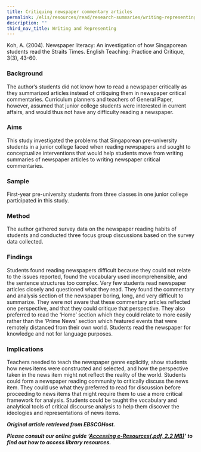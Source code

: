 ```yaml
---
title: Critiquing newspaper commentary articles
permalink: /elis/resources/read/research-summaries/writing-representing/critiquing-newspaper-commentary-article/
description: ""
third_nav_title: Writing and Representing
---
```

Koh, A. (2004). Newspaper literacy: An investigation of how Singaporean students read the Straits Times. English Teaching: Practice and Critique, 3(3), 43-60.

### Background

The author’s students did not know how to read a newspaper critically as they summarized articles instead of critiquing them in newspaper critical commentaries. Curriculum planners and teachers of General Paper, however, assumed that junior college students were interested in current affairs, and would thus not have any difficulty reading a newspaper.

### Aims

This study investigated the problems that Singaporean pre-university students in a junior college faced when reading newspapers and sought to conceptualize interventions that would help students move from writing summaries of newspaper articles to writing newspaper critical commentaries.

### Sample

First-year pre-university students from three classes in one junior college participated in this study.

### Method

The author gathered survey data on the newspaper reading habits of students and conducted three focus group discussions based on the survey data collected.

### Findings

Students found reading newspapers difficult because they could not relate to the issues reported, found the vocabulary used incomprehensible, and the sentence structures too complex. Very few students read newspaper articles closely and questioned what they read. They found the commentary and analysis section of the newspaper boring, long, and very difficult to summarize. They were not aware that these commentary articles reflected one perspective, and that they could critique that perspective. They also preferred to read the ‘Home’ section which they could relate to more easily rather than the ‘Prime News’ section which featured events that were remotely distanced from their own world. Students read the newspaper for knowledge and not for language purposes.

### Implications

Teachers needed to teach the newspaper genre explicitly, show students how news items were constructed and selected, and how the perspective taken in the news item might not reflect the reality of the world. Students could form a newspaper reading community to critically discuss the news item. They could use what they preferred to read for discussion before proceeding to news items that might require them to use a more critical framework for analysis. Students could be taught the vocabulary and analytical tools of critical discourse analysis to help them discover the ideologies and representations of news items.


_**Original article retrieved from EBSCOHost.**_  

**_Please consult our online guide ‘[Accessing e-Resources(.pdf, 2.2 MB)](https://academyofsingaporeteachers-moe-edu-sg-admin.cwp.sg/elis/resources/read/research-summaries/writing-and-representing/18e45074-6b1b-4ac7-811f-1a8da16c4f81 "Accessing e-Resources")’ to find out how to access library resources._**